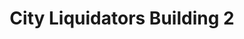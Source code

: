 ---
title: "City Liquidators Building 2"
url: /portland/city-liquidators-building-2/
shop: furniture
---